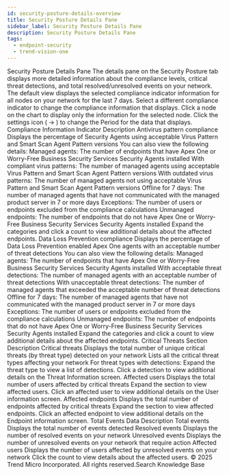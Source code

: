 ```yaml
---
id: security-posture-details-overview
title: Security Posture Details Pane
sidebar_label: Security Posture Details Pane
description: Security Posture Details Pane
tags:
  - endpoint-security
  - trend-vision-one
---
```


 Security Posture Details Pane The details pane on the Security Posture tab displays more detailed information about the compliance levels, critical threat detections, and total resolved/unresolved events on your network. The default view displays the selected compliance indicator information for all nodes on your network for the last 7 days. Select a different compliance indicator to change the compliance information that displays. Click a node on the chart to display only the information for the selected node. Click the settings icon ( → ) to change the Period for the data that displays. Compliance Information Indicator Description Antivirus pattern compliance Displays the percentage of Security Agents using acceptable Virus Pattern and Smart Scan Agent Pattern versions You can also view the following details: Managed agents: The number of endpoints that have Apex One or Worry-Free Business Security Services Security Agents installed With compliant virus patterns: The number of managed agents using acceptable Virus Pattern and Smart Scan Agent Pattern versions With outdated virus patterns: The number of managed agents not using acceptable Virus Pattern and Smart Scan Agent Pattern versions Offline for 7 days: The number of managed agents that have not communicated with the managed product server in 7 or more days Exceptions: The number of users or endpoints excluded from the compliance calculations Unmanaged endpoints: The number of endpoints that do not have Apex One or Worry-Free Business Security Services Security Agents installed Expand the categories and click a count to view additional details about the affected endpoints. Data Loss Prevention compliance Displays the percentage of Data Loss Prevention enabled Apex One agents with an acceptable number of threat detections You can also view the following details: Managed agents: The number of endpoints that have Apex One or Worry-Free Business Security Services Security Agents installed With acceptable threat detections: The number of managed agents with an acceptable number of threat detections With unacceptable threat detections: The number of managed agents that exceeded the acceptable number of threat detections Offline for 7 days: The number of managed agents that have not communicated with the managed product server in 7 or more days Exceptions: The number of users or endpoints excluded from the compliance calculations Unmanaged endpoints: The number of endpoints that do not have Apex One or Worry-Free Business Security Services Security Agents installed Expand the categories and click a count to view additional details about the affected endpoints. Critical Threats Section Description Critical threats Displays the total number of unique critical threats (by threat type) detected on your network Lists all the critical threat types affecting your network For threat types with detections: Expand the threat type to view a list of detections. Click a detection to view additional details on the Threat Information screen. Affected users Displays the total number of users affected by critical threats Expand the section to view affected users. Click an affected user to view additional details on the User information screen. Affected endpoints Displays the total number of endpoints affected by critical threats Expand the section to view affected endpoints. Click an affected endpoint to view additional details on the Endpoint information screen. Total Events Data Description Total events Displays the total number of events detected Resolved events Displays the number of resolved events on your network Unresolved events Displays the number of unresolved events on your network that require action Affected users Displays the number of users affected by unresolved events on your network Click the count to view details about the affected users. © 2025 Trend Micro Incorporated. All rights reserved.Search Knowledge Base